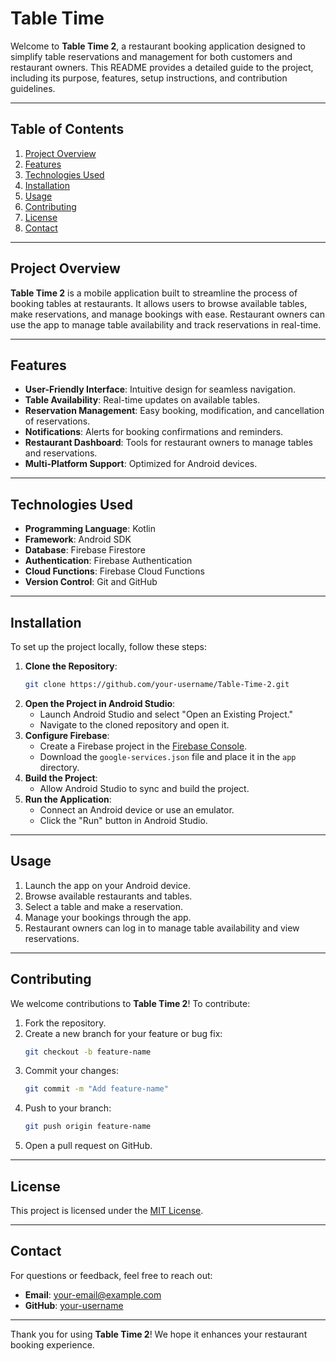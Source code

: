 # Table Time 

Welcome to **Table Time 2**, a restaurant booking application designed to simplify table reservations and management for both customers and restaurant owners. This README provides a detailed guide to the project, including its purpose, features, setup instructions, and contribution guidelines.

---

## Table of Contents
1. [Project Overview](#project-overview)
2. [Features](#features)
3. [Technologies Used](#technologies-used)
4. [Installation](#installation)
5. [Usage](#usage)
6. [Contributing](#contributing)
7. [License](#license)
8. [Contact](#contact)

---

## Project Overview

**Table Time 2** is a mobile application built to streamline the process of booking tables at restaurants. It allows users to browse available tables, make reservations, and manage bookings with ease. Restaurant owners can use the app to manage table availability and track reservations in real-time.

---

## Features

- **User-Friendly Interface**: Intuitive design for seamless navigation.
- **Table Availability**: Real-time updates on available tables.
- **Reservation Management**: Easy booking, modification, and cancellation of reservations.
- **Notifications**: Alerts for booking confirmations and reminders.
- **Restaurant Dashboard**: Tools for restaurant owners to manage tables and reservations.
- **Multi-Platform Support**: Optimized for Android devices.

---

## Technologies Used

- **Programming Language**: Kotlin
- **Framework**: Android SDK
- **Database**: Firebase Firestore
- **Authentication**: Firebase Authentication
- **Cloud Functions**: Firebase Cloud Functions
- **Version Control**: Git and GitHub

---

## Installation

To set up the project locally, follow these steps:

1. **Clone the Repository**:
    ```bash
    git clone https://github.com/your-username/Table-Time-2.git
    ```
2. **Open the Project in Android Studio**:
    - Launch Android Studio and select "Open an Existing Project."
    - Navigate to the cloned repository and open it.
3. **Configure Firebase**:
    - Create a Firebase project in the [Firebase Console](https://console.firebase.google.com/).
    - Download the `google-services.json` file and place it in the `app` directory.
4. **Build the Project**:
    - Allow Android Studio to sync and build the project.
5. **Run the Application**:
    - Connect an Android device or use an emulator.
    - Click the "Run" button in Android Studio.

---

## Usage

1. Launch the app on your Android device.
2. Browse available restaurants and tables.
3. Select a table and make a reservation.
4. Manage your bookings through the app.
5. Restaurant owners can log in to manage table availability and view reservations.

---

## Contributing

We welcome contributions to **Table Time 2**! To contribute:

1. Fork the repository.
2. Create a new branch for your feature or bug fix:
    ```bash
    git checkout -b feature-name
    ```
3. Commit your changes:
    ```bash
    git commit -m "Add feature-name"
    ```
4. Push to your branch:
    ```bash
    git push origin feature-name
    ```
5. Open a pull request on GitHub.

---

## License

This project is licensed under the [MIT License](LICENSE).

---

## Contact

For questions or feedback, feel free to reach out:

- **Email**: your-email@example.com
- **GitHub**: [your-username](https://github.com/your-username)

---

Thank you for using **Table Time 2**! We hope it enhances your restaurant booking experience.
